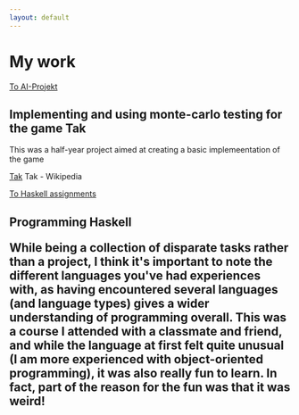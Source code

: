 ```yaml
---
layout: default
---
```

<h1>My work</h1>
<div class="container">
  <div class="row">
    <div class="col-3">
	  <a class="darkbtn" href="https://github.com/Flyttkartong/EDAN70-AI-Projekt">To AI-Projekt</a>
	</div>
	<div class="col-9">
	  <h2>Implementing and using monte-carlo testing for the game Tak</h2>
	  <p>This was a half-year project aimed at creating a basic implemeentation
	  of the game 
	    <div class="tooltip"><a href="https://en.wikipedia.org/wiki/Tak_(game)">Tak</a>
		  <span class="tooltiptext">Tak - Wikipedia</span>
		</div>
	  </p>
	</div>
  </div>
  <div class="row">
    <div class="col-3">
	  <a class="darkbtn" href="https://github.com/evilhunter93/EDAN40">To Haskell assignments</a>
	</div>
	<div class="col-9">
	  <h2>Programming Haskell
	  <p>
	  While being a collection of disparate tasks rather than a project, 
	  I think it's important to note the different languages you've had experiences with,
	  as having encountered several languages (and language types) gives a wider understanding of programming overall.
	  This was a course I attended with a classmate and friend, and while the language at first felt quite unusual 
	  (I am more experienced with object-oriented programming), it was also really fun to learn.
	  In fact, part of the reason for the fun was that it was weird!
	  </p>
	</div>
  </div>
</div>